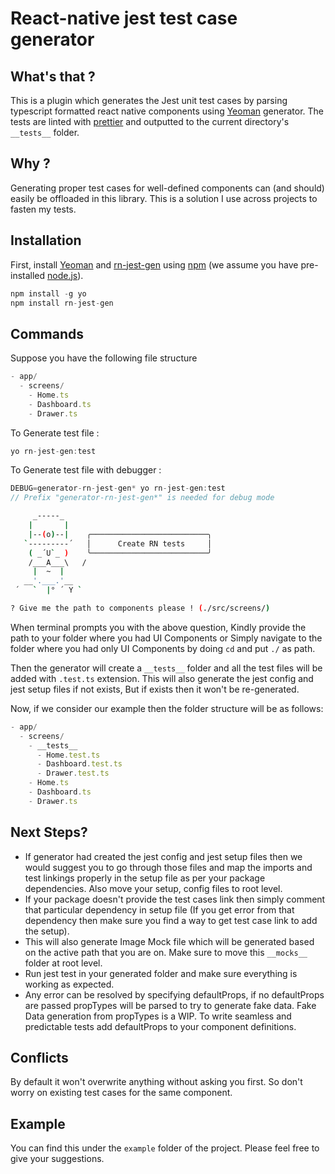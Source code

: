 # React-native jest test case generator

## What's that ?

This is a plugin which generates the Jest unit test cases by parsing typescript formatted react native components using [Yeoman](http://yeoman.io) generator.
The tests are linted with [prettier](https://github.com/prettier/prettier) and outputted to the current directory's ```__tests__``` folder.

## Why ?

Generating proper test cases for well-defined components can (and should) easily be offloaded in this library. This is a solution I use across projects to fasten my tests.

## Installation

First, install [Yeoman](http://yeoman.io) and [rn-jest-gen](https://github.com/sur950/generator-jest-rn) using [npm](https://www.npmjs.com/) (we assume you have pre-installed [node.js](https://nodejs.org/)).

```js
npm install -g yo
npm install rn-jest-gen
```

## Commands

Suppose you have the following file structure

```js
- app/
  - screens/
    - Home.ts
    - Dashboard.ts
    - Drawer.ts
```

To Generate test file :

```js
yo rn-jest-gen:test
```

To Generate test file with debugger :

```js
DEBUG=generator-rn-jest-gen* yo rn-jest-gen:test
// Prefix "generator-rn-jest-gen*" is needed for debug mode
```

```bash
     _-----_     
    |       |    
    |--(o)--|    ╭──────────────────────────╮
   `---------´   │      Create RN tests     │
    ( _´U`_ )    ╰──────────────────────────╯
    /___A___\   /
     |  ~  |     
   __'.___.'__   
 ´   `  |° ´ Y ` 

? Give me the path to components please ! (./src/screens/)
```

When terminal prompts you with the above question, Kindly provide the path to your folder where you had UI Components or Simply navigate to the folder where you had only UI Components by doing ```cd``` and put ```./``` as path.

Then the generator will create a ```__tests__``` folder and all the test files will be added with `.test.ts` extension. This will also generate the jest config and jest setup files if not exists, But if exists then it won't be re-generated.

Now, if we consider our example then the folder structure will be as follows:

```js
- app/
  - screens/
    - __tests__
      - Home.test.ts
      - Dashboard.test.ts
      - Drawer.test.ts
    - Home.ts
    - Dashboard.ts
    - Drawer.ts
```

## Next Steps?

- If generator had created the jest config and jest setup files then we would suggest you to go through those files and map the imports and test linkings properly in the setup file as per your package dependencies. Also move your setup, config files to root level.
- If your package doesn't provide the test cases link then simply comment that particular dependency in setup file (If you get error from that dependency then make sure you find a way to get test case link to add the setup).
- This will also generate Image Mock file which will be generated based on the active path that you are on. Make sure to move this `__mocks__` folder at root level.
- Run jest test in your generated folder and make sure everything is working as expected.
- Any error can be resolved by specifying defaultProps, if no defaultProps are passed propTypes will be parsed to try to generate fake data. Fake Data generation from propTypes is a WIP.
To write seamless and predictable tests add defaultProps to your component definitions.

## Conflicts

By default it won't overwrite anything without asking you first. So don't worry on existing test cases for the same component.

## Example

You can find this under the `example` folder of the project. Please feel free to give your suggestions.
